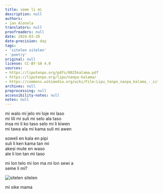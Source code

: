 ```yaml
---
title: seme li mi
description: null
authors:
- jan Alonola
translators: null
proofreaders: null
date: 2024-03-20
date-precision: day
tags:
- 'sitelen sitelen'
- 'poetry'
original: null
license: CC-BY-SA 4.0
sources:
- https://liputenpo.org/pdfs/0025kalama.pdf
- https://liputenpo.org/lipu/nanpa-kalama/
- https://commons.wikimedia.org/wiki/File:Lipu_tenpo_nanpa_kalama_-_sitelen_sitelen.png
archives: null
preprocessing: null
accessibility-notes: null
notes: null
---
```


mi walo mi jelo mi loje mi laso  
mi lili mi suli mi selo ala taso  
insa mi li ko taso selo mi li kiwen  
mi tawa ala mi kama suli mi awen

soweli en kala en pipi  
suli li ken kama tan mi  
akesi mute en waso  
ale li lon tan mi taso

mi lon telo mi lon ma mi lon sewi a  
seme li mi?

![sitelen sitelen](https://upload.wikimedia.org/wikipedia/commons/9/96/Lipu_tenpo_nanpa_kalama_-_sitelen_sitelen.png)

mi sike mama